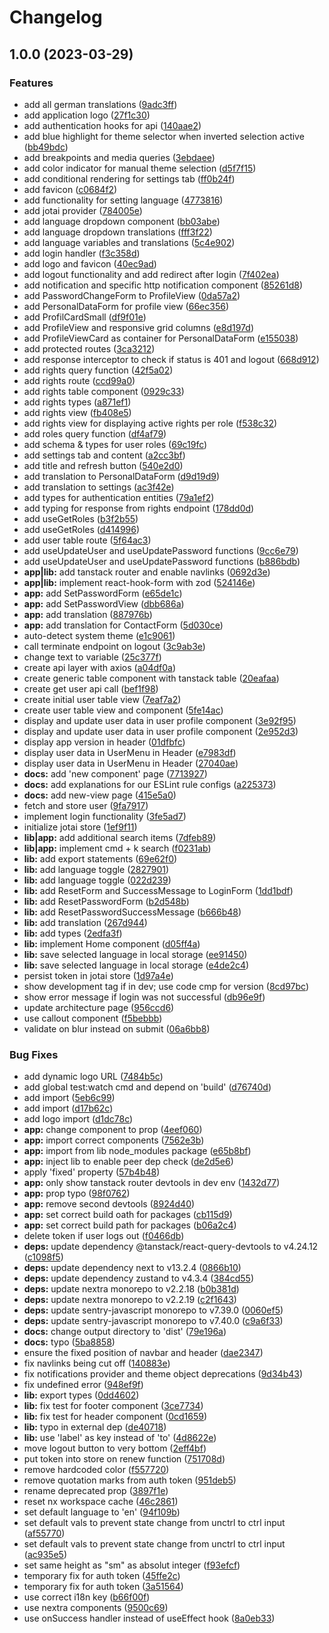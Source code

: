 # Changelog

## 1.0.0 (2023-03-29)


### Features

* add all german translations ([9adc3ff](https://github.com/Frachtwerk/essencium-frontend/commit/9adc3ff92cec505dd14a303a9bb5452b5a372a16))
* add application logo ([27f1c30](https://github.com/Frachtwerk/essencium-frontend/commit/27f1c30f85257f1cdde6678a0de47141d2ad4780))
* add authentication hooks for api ([140aae2](https://github.com/Frachtwerk/essencium-frontend/commit/140aae2e26366cd36a6f17cdebfc770963bb8dd1))
* add blue highlight for theme selector when inverted selection active ([bb49bdc](https://github.com/Frachtwerk/essencium-frontend/commit/bb49bdcfb4c541789e8633538d635e2c2d3a5c6f))
* add breakpoints and media queries ([3ebdaee](https://github.com/Frachtwerk/essencium-frontend/commit/3ebdaee40478e616fc9dd49ee40d4395c1a24ecd))
* add color indicator for manual theme selection ([d5f7f15](https://github.com/Frachtwerk/essencium-frontend/commit/d5f7f1516dae6ba4cecb7a565612565ee5aa31a5))
* add conditional rendering for settings tab ([ff0b24f](https://github.com/Frachtwerk/essencium-frontend/commit/ff0b24f77a00c556d9b6484c22b0c39cfa4738c2))
* add favicon ([c0684f2](https://github.com/Frachtwerk/essencium-frontend/commit/c0684f2c19abdafa9beaa188a1067985124e6468))
* add functionality for setting language ([4773816](https://github.com/Frachtwerk/essencium-frontend/commit/4773816925aba0692ba8ae88f536f9a395a7b9e6))
* add jotai provider ([784005e](https://github.com/Frachtwerk/essencium-frontend/commit/784005ead4c76be18f5748b30a9c17bf6a7a3e01))
* add language dropdown component ([bb03abe](https://github.com/Frachtwerk/essencium-frontend/commit/bb03abeb876dc85f866aee1ba2442954f3329274))
* add language dropdown translations ([fff3f22](https://github.com/Frachtwerk/essencium-frontend/commit/fff3f2212b695afca9b0c5657bc39e663dfb95fe))
* add language variables and translations ([5c4e902](https://github.com/Frachtwerk/essencium-frontend/commit/5c4e902f4302595f376ce3aa26d6766aeaa85b22))
* add login handler ([f3c358d](https://github.com/Frachtwerk/essencium-frontend/commit/f3c358d2c8c9ee7cccd324134dd61dc57b0c1504))
* add logo and favicon ([40ec9ad](https://github.com/Frachtwerk/essencium-frontend/commit/40ec9ad9d5717fddc79606ebcc2a0a33f54d43ca))
* add logout functionality and add redirect after login ([7f402ea](https://github.com/Frachtwerk/essencium-frontend/commit/7f402ea4da036ac4fdbb9b115f2a664ef2f96187))
* add notification and specific http notification component ([85261d8](https://github.com/Frachtwerk/essencium-frontend/commit/85261d8ac32455e93f557b851edffd0ba54e1ec4))
* add PasswordChangeForm to ProfileView ([0da57a2](https://github.com/Frachtwerk/essencium-frontend/commit/0da57a22e1676aba38df1fba8af5c5cff6a1d4ca))
* add PersonalDataForm for profile view ([66ec356](https://github.com/Frachtwerk/essencium-frontend/commit/66ec356eb29388264a30626dac97f36687ee1da8))
* add ProfilCardSmall ([df9f01e](https://github.com/Frachtwerk/essencium-frontend/commit/df9f01e85e15295cbd5dbe8d15a8b42e75b25d57))
* add ProfileView and responsive grid columns ([e8d197d](https://github.com/Frachtwerk/essencium-frontend/commit/e8d197d9165956b66eefb6a56d3b4037b17908f5))
* add ProfileViewCard as container for PersonalDataForm ([e155038](https://github.com/Frachtwerk/essencium-frontend/commit/e15503832f7b7f80e02667ecb11c4230bc660ca4))
* add protected routes ([3ca3212](https://github.com/Frachtwerk/essencium-frontend/commit/3ca321254f309ff6afc8c41ec49a70e2276f2b2c))
* add response interceptor to check if status is 401 and logout ([668d912](https://github.com/Frachtwerk/essencium-frontend/commit/668d91276752f9535d24452215ae2ebf1cb1df25))
* add rights query function ([42f5a02](https://github.com/Frachtwerk/essencium-frontend/commit/42f5a02c45a02693a25b69830b9d8148ea77321f))
* add rights route ([ccd99a0](https://github.com/Frachtwerk/essencium-frontend/commit/ccd99a0c70a6a4304689d469cfd24c4190d2b3f7))
* add rights table component ([0929c33](https://github.com/Frachtwerk/essencium-frontend/commit/0929c3308ba5ced113a23054cc1a01408231fdea))
* add rights types ([a871ef1](https://github.com/Frachtwerk/essencium-frontend/commit/a871ef1027b616b3b3334eda62ce37a3c6e8f519))
* add rights view ([fb408e5](https://github.com/Frachtwerk/essencium-frontend/commit/fb408e5e5e22e24296c23b1bdc89c4632d9baa90))
* add rights view for displaying active rights per role ([f538c32](https://github.com/Frachtwerk/essencium-frontend/commit/f538c3246777b50e82074227e76b807d27f415d2))
* add roles query function ([df4af79](https://github.com/Frachtwerk/essencium-frontend/commit/df4af7974b3742d06b893edc61f78fc054cfce51))
* add schema & types for user roles ([69c19fc](https://github.com/Frachtwerk/essencium-frontend/commit/69c19fc70c89d38a34a4dc5219bf42cf96567d9f))
* add settings tab and content ([a2cc3bf](https://github.com/Frachtwerk/essencium-frontend/commit/a2cc3bf50c97e0ea9a25caf610dce96cc8e76633))
* add title and refresh button ([540e2d0](https://github.com/Frachtwerk/essencium-frontend/commit/540e2d032b80b7fdf318f0c28c460730feba7e83))
* add translation to PersonalDataForm ([d9d19d9](https://github.com/Frachtwerk/essencium-frontend/commit/d9d19d91317de1d2b196b8a2dc600900dca226e1))
* add translation to settings ([ac3f42e](https://github.com/Frachtwerk/essencium-frontend/commit/ac3f42e59b9a2f5e590915647184b4451d683159))
* add types for authentication entities ([79a1ef2](https://github.com/Frachtwerk/essencium-frontend/commit/79a1ef2a9d1750aa9be5ba2ef4751ae186c8fc11))
* add typing for response from rights endpoint ([178dd0d](https://github.com/Frachtwerk/essencium-frontend/commit/178dd0d6e367a336a9b408ec0d345137b4a9cd2b))
* add useGetRoles ([b3f2b55](https://github.com/Frachtwerk/essencium-frontend/commit/b3f2b5575e5b09e3f7ed6a3e2d7cb0ad49658f94))
* add useGetRoles ([d414996](https://github.com/Frachtwerk/essencium-frontend/commit/d414996cccf13a5b7d83b989ac909eaa7fbbf259))
* add user table route ([5f64ac3](https://github.com/Frachtwerk/essencium-frontend/commit/5f64ac3be4b197cabfcb98d7bf396d8acf498f2b))
* add useUpdateUser and useUpdatePassword functions ([9cc6e79](https://github.com/Frachtwerk/essencium-frontend/commit/9cc6e790e758bb404cf42f7a9132a92bfeaa2e2b))
* add useUpdateUser and useUpdatePassword functions ([b886bdb](https://github.com/Frachtwerk/essencium-frontend/commit/b886bdb8768559497b22188a79f7383eb198e166))
* **app|lib:** add tanstack router and enable navlinks ([0692d3e](https://github.com/Frachtwerk/essencium-frontend/commit/0692d3e5a7d96c8c4b823a11ce912d16ad9d7b6d))
* **app|lib:** implement react-hook-form with zod ([524146e](https://github.com/Frachtwerk/essencium-frontend/commit/524146e803f074d11bd04bf2387865c51a97834c))
* **app:** add SetPasswordForm ([e65de1c](https://github.com/Frachtwerk/essencium-frontend/commit/e65de1c4ade191dfed949f63007e01c2b0f28b50))
* **app:** add SetPasswordView ([dbb686a](https://github.com/Frachtwerk/essencium-frontend/commit/dbb686a6f3ab1df199c9c0a540434bb730c30302))
* **app:** add translation ([887976b](https://github.com/Frachtwerk/essencium-frontend/commit/887976b5f8ce6b094e62a4eea8d23bc3add87d4e))
* **app:** add translation for ContactForm ([5d030ce](https://github.com/Frachtwerk/essencium-frontend/commit/5d030ce2914aa0f940c23cbe22096b0557dad6bb))
* auto-detect system theme ([e1c9061](https://github.com/Frachtwerk/essencium-frontend/commit/e1c9061905637b7b81a7b0df192aca9920968cf2))
* call terminate endpoint on logout ([3c9ab3e](https://github.com/Frachtwerk/essencium-frontend/commit/3c9ab3ee7c5b6e6972cda50163b5d330b33bd7dd))
* change text to variable ([25c377f](https://github.com/Frachtwerk/essencium-frontend/commit/25c377f050c5251f42fecf5f51c6c64d5eaf6ef8))
* create api layer with axios ([a04df0a](https://github.com/Frachtwerk/essencium-frontend/commit/a04df0ad7651e7ada4cbb35cd3ab0d4f9101e11e))
* create generic table component with tanstack table ([20eafaa](https://github.com/Frachtwerk/essencium-frontend/commit/20eafaa47f17debb9d7e3e585f1249ba8a9cb767))
* create get user api call ([bef1f98](https://github.com/Frachtwerk/essencium-frontend/commit/bef1f98ca001ee09540d2c06ae023e208deddf98))
* create initial user table view ([7eaf7a2](https://github.com/Frachtwerk/essencium-frontend/commit/7eaf7a2f3ce7f61cd4d3c87931a168c0ed0a25d9))
* create user table view and component ([5fe14ac](https://github.com/Frachtwerk/essencium-frontend/commit/5fe14ac46ba117e2dfe1fd1759d5655cf8a9c4d6))
* display and update user data in user profile component ([3e92f95](https://github.com/Frachtwerk/essencium-frontend/commit/3e92f9542d445f60a1bc54274bc068bf8cd25ec2))
* display and update user data in user profile component ([2e952d3](https://github.com/Frachtwerk/essencium-frontend/commit/2e952d34fbfb786107d9b505f3c2882a3ed873d9))
* display app version in header ([01dfbfc](https://github.com/Frachtwerk/essencium-frontend/commit/01dfbfc4a53f33a9cf904c83bce846f9e6aa5bf7))
* display user data in UserMenu in Header ([e7983df](https://github.com/Frachtwerk/essencium-frontend/commit/e7983df1e560f8a0013ded06e7837d0da2dfa165))
* display user data in UserMenu in Header ([27040ae](https://github.com/Frachtwerk/essencium-frontend/commit/27040aeecb310c2709f14200f073b069f4a2505d))
* **docs:** add 'new component' page ([7713927](https://github.com/Frachtwerk/essencium-frontend/commit/771392795bbdf3eea6ab58917b68d81670184c51))
* **docs:** add explanations for our ESLint rule configs ([a225373](https://github.com/Frachtwerk/essencium-frontend/commit/a225373d6b58112ed1f98fd01bdeab80f8d7729d))
* **docs:** add new-view page ([415e5a0](https://github.com/Frachtwerk/essencium-frontend/commit/415e5a038da99d63bf7eda2eaac31551eaad3142))
* fetch and store user ([9fa7917](https://github.com/Frachtwerk/essencium-frontend/commit/9fa7917a58aa587ba4aea820eb01380a883a10f5))
* implement login functionality ([3fe5ad7](https://github.com/Frachtwerk/essencium-frontend/commit/3fe5ad7d45389bafac1199c8cc60f14b3f5ed107))
* initialize jotai store ([1ef9f11](https://github.com/Frachtwerk/essencium-frontend/commit/1ef9f11eae6973f77ccdf33328c7f393596b79e6))
* **lib|app:** add additional search items ([7dfeb89](https://github.com/Frachtwerk/essencium-frontend/commit/7dfeb89121a929047bb3baeb23d39d55c48d6a9c))
* **lib|app:** implement cmd + k search ([f0231ab](https://github.com/Frachtwerk/essencium-frontend/commit/f0231ab47b0138ae89fd3514b7b2d280c2d9e7a0))
* **lib:** add export statements ([69e62f0](https://github.com/Frachtwerk/essencium-frontend/commit/69e62f010e19bb914c7c01eb8caaacc10e47d0ec))
* **lib:** add language toggle ([2827901](https://github.com/Frachtwerk/essencium-frontend/commit/282790192b16b733dbb607f3da4576a1252ae42b))
* **lib:** add language toggle ([022d239](https://github.com/Frachtwerk/essencium-frontend/commit/022d2393904917b294f55cf322132b1e9afc88b8))
* **lib:** add ResetForm and SuccessMessage to LoginForm ([1dd1bdf](https://github.com/Frachtwerk/essencium-frontend/commit/1dd1bdff086d8a1100b0d68dfc2d79c5df9d7365))
* **lib:** add ResetPasswordForm ([b2d548b](https://github.com/Frachtwerk/essencium-frontend/commit/b2d548bdea6ee32933da24396fa54853aa6401cb))
* **lib:** add ResetPasswordSuccessMessage ([b666b48](https://github.com/Frachtwerk/essencium-frontend/commit/b666b4898743d9468fd78a8fb6bfd73eb56016eb))
* **lib:** add translation ([267d944](https://github.com/Frachtwerk/essencium-frontend/commit/267d94404b32ba4b633e0f8242140f38b132f3e0))
* **lib:** add types ([2edfa3f](https://github.com/Frachtwerk/essencium-frontend/commit/2edfa3fc28aa10e9883965458bf04a0456c2b0e3))
* **lib:** implement Home component ([d05ff4a](https://github.com/Frachtwerk/essencium-frontend/commit/d05ff4a2e53ff43abc2991a706556dff687909dd))
* **lib:** save selected language in local storage ([ee91450](https://github.com/Frachtwerk/essencium-frontend/commit/ee914508594e911a6540ee2a29e494ab603f8ae7))
* **lib:** save selected language in local storage ([e4de2c4](https://github.com/Frachtwerk/essencium-frontend/commit/e4de2c45d28e3bebfb5cda8d4b2781d3119cb70e))
* persist token in jotai store ([1d97a4e](https://github.com/Frachtwerk/essencium-frontend/commit/1d97a4e6fa25476d9f8af93a2c8eb25853a2c119))
* show development tag if in dev; use code cmp for version ([8cd97bc](https://github.com/Frachtwerk/essencium-frontend/commit/8cd97bc25b041926ced3292abaee6110c1907d7e))
* show error message if login was not successful ([db96e9f](https://github.com/Frachtwerk/essencium-frontend/commit/db96e9f39b70b7efca11f9b2a16d6205e06b9568))
* update architecture page ([956ccd6](https://github.com/Frachtwerk/essencium-frontend/commit/956ccd63f9330ae246b0d43195f4e7b5bea77349))
* use callout component ([f5bebbb](https://github.com/Frachtwerk/essencium-frontend/commit/f5bebbb12b17118818d1719a01c473aedf9797e5))
* validate on blur instead on submit ([06a6bb8](https://github.com/Frachtwerk/essencium-frontend/commit/06a6bb8ed3df526674c0a935dc342e5671db7777))


### Bug Fixes

* add dynamic logo URL ([7484b5c](https://github.com/Frachtwerk/essencium-frontend/commit/7484b5cd2ecc3398fafbbc5f8d54efa3b88fb2e3))
* add global test:watch cmd and depend on 'build' ([d76740d](https://github.com/Frachtwerk/essencium-frontend/commit/d76740d2559dea140ba8e17d058dd4d5e84686c3))
* add import ([5eb6c99](https://github.com/Frachtwerk/essencium-frontend/commit/5eb6c99507f0f30eb60b7d7e390da3abbcee0772))
* add import ([d17b62c](https://github.com/Frachtwerk/essencium-frontend/commit/d17b62c10e978cbd27fd25a3d15c96c8e7dec30d))
* add logo import ([d1dc78c](https://github.com/Frachtwerk/essencium-frontend/commit/d1dc78ceb40f676ff83edff537c182120174e14a))
* **app:** change component to prop ([4eef060](https://github.com/Frachtwerk/essencium-frontend/commit/4eef06088edef820c7529e06e945081f0ed75166))
* **app:** import correct components ([7562e3b](https://github.com/Frachtwerk/essencium-frontend/commit/7562e3bf16a260fdf59e64cbf1c2610acc971f85))
* **app:** import from lib node_modules package ([e65b8bf](https://github.com/Frachtwerk/essencium-frontend/commit/e65b8bfacd545e561f6b7cf70bf5adafa994481c))
* **app:** inject lib to enable peer dep check ([de2d5e6](https://github.com/Frachtwerk/essencium-frontend/commit/de2d5e60d54c556f77ced47a92002782c2f67703))
* apply 'fixed' property ([57b4b48](https://github.com/Frachtwerk/essencium-frontend/commit/57b4b4886cdbdb818b548ca44170b8b265ff8926))
* **app:** only show tanstack router devtools in dev env ([1432d77](https://github.com/Frachtwerk/essencium-frontend/commit/1432d775d25ccd49cb6d311a4fdbf5df137b46f0))
* **app:** prop typo ([98f0762](https://github.com/Frachtwerk/essencium-frontend/commit/98f0762407364fa7b644af388670e3c255c74b81))
* **app:** remove second devtools ([8924d40](https://github.com/Frachtwerk/essencium-frontend/commit/8924d4077ac9004304293ea6116e75bb701c2937))
* **app:** set correct build oath for packages ([cb115d9](https://github.com/Frachtwerk/essencium-frontend/commit/cb115d9ad35676e00c71b4db6cc85974f797125d))
* **app:** set correct build path for packages ([b06a2c4](https://github.com/Frachtwerk/essencium-frontend/commit/b06a2c4b1c59fff625697c7113e5b006de1d9e64))
* delete token if user logs out ([f0466db](https://github.com/Frachtwerk/essencium-frontend/commit/f0466dbf14e561d5569dbdb7b9596deac317af41))
* **deps:** update dependency @tanstack/react-query-devtools to v4.24.12 ([c1098f5](https://github.com/Frachtwerk/essencium-frontend/commit/c1098f5423a5cf464341cca69e1c2ba7ca86812f))
* **deps:** update dependency next to v13.2.4 ([0866b10](https://github.com/Frachtwerk/essencium-frontend/commit/0866b10708f9ea62452253b0a83efaa0eb30d1c1))
* **deps:** update dependency zustand to v4.3.4 ([384cd55](https://github.com/Frachtwerk/essencium-frontend/commit/384cd5507e77ab7fdc2ba0a0b74133f7d3384c55))
* **deps:** update nextra monorepo to v2.2.18 ([b0b381d](https://github.com/Frachtwerk/essencium-frontend/commit/b0b381db19706bed514277bf19e23a6a8b38b567))
* **deps:** update nextra monorepo to v2.2.19 ([c2f1643](https://github.com/Frachtwerk/essencium-frontend/commit/c2f1643a61376dc9465e41df149320bdab24074e))
* **deps:** update sentry-javascript monorepo to v7.39.0 ([0060ef5](https://github.com/Frachtwerk/essencium-frontend/commit/0060ef53a5b9c436c277f51b38fd7a0949ea4595))
* **deps:** update sentry-javascript monorepo to v7.40.0 ([c9a6f33](https://github.com/Frachtwerk/essencium-frontend/commit/c9a6f335c876833592c94e7cfe2e6666090c3022))
* **docs:** change output directory to 'dist' ([79e196a](https://github.com/Frachtwerk/essencium-frontend/commit/79e196aba13b34021918d2f62e035f938fd4cc62))
* **docs:** typo ([5ba8858](https://github.com/Frachtwerk/essencium-frontend/commit/5ba885861515794074f5f5cc22b6ef77062c9aae))
* ensure the fixed position of navbar and header ([dae2347](https://github.com/Frachtwerk/essencium-frontend/commit/dae234705d0ed9cad09dcf438726e4d03adfdde8))
* fix navlinks being cut off ([140883e](https://github.com/Frachtwerk/essencium-frontend/commit/140883e5707ef1ff2a47ad23ccf2772d2d0f04e8))
* fix notifications provider and theme object deprecations ([9d34b43](https://github.com/Frachtwerk/essencium-frontend/commit/9d34b43cc2815e398d82c834053e6d3454a03c44))
* fix undefined error ([948ef9f](https://github.com/Frachtwerk/essencium-frontend/commit/948ef9f5c9c04af3e7d23bcb8c0e3544c7972da2))
* **lib:** export types ([0dd4602](https://github.com/Frachtwerk/essencium-frontend/commit/0dd46023f7a2b380ec832e7cac52e33a95d66bbe))
* **lib:** fix test for footer component ([3ce7734](https://github.com/Frachtwerk/essencium-frontend/commit/3ce7734bc32d1588d054d889408bb1808afb5da6))
* **lib:** fix test for header component ([0cd1659](https://github.com/Frachtwerk/essencium-frontend/commit/0cd1659ae789a28ab6e4cc1e70b5bacf04acb7f3))
* **lib:** typo in external dep ([de40718](https://github.com/Frachtwerk/essencium-frontend/commit/de4071812bdf95638970601409ce12fc970b6725))
* **lib:** use 'label' as key instead of 'to' ([4d8622e](https://github.com/Frachtwerk/essencium-frontend/commit/4d8622e9c6384161583ba867805c7d248b4681b8))
* move logout button to very bottom ([2eff4bf](https://github.com/Frachtwerk/essencium-frontend/commit/2eff4bf29d427822faf40216f915adec81d5fafe))
* put token into store on renew function ([751708d](https://github.com/Frachtwerk/essencium-frontend/commit/751708dee16ec56f88a7ab344eaeec3ed74ddbfd))
* remove hardcoded color ([f557720](https://github.com/Frachtwerk/essencium-frontend/commit/f557720c6d000f00b80de3d9b7321f712baeaa1c))
* remove quotation marks from auth token ([951deb5](https://github.com/Frachtwerk/essencium-frontend/commit/951deb5cc1f5b0e761849fbee9dd6380d2a98607))
* rename deprecated prop ([3897f1e](https://github.com/Frachtwerk/essencium-frontend/commit/3897f1ee90b6d2c4ada2ade500a53163da23642f))
* reset nx workspace cache ([46c2861](https://github.com/Frachtwerk/essencium-frontend/commit/46c286119c92493c1c00d4de6f3e7f568da0b1d2))
* set default language to 'en' ([94f109b](https://github.com/Frachtwerk/essencium-frontend/commit/94f109ba5011fe41d04164b4300055c0c030ec9d))
* set default vals to prevent state change from unctrl to ctrl input ([af55770](https://github.com/Frachtwerk/essencium-frontend/commit/af557704eef67e9d5e6013e1e008c3f4ac32de1c))
* set default vals to prevent state change from unctrl to ctrl input ([ac935e5](https://github.com/Frachtwerk/essencium-frontend/commit/ac935e5ad694a66ee79728433f453052e2c41d1a))
* set same height as "sm" as absolut integer ([f93efcf](https://github.com/Frachtwerk/essencium-frontend/commit/f93efcfe6529ef211fad0cdb10a195131cbc8bc6))
* temporary fix for auth token ([45ffe2c](https://github.com/Frachtwerk/essencium-frontend/commit/45ffe2cca595099f722b87c3b38e24e84bdf2e13))
* temporary fix for auth token ([3a51564](https://github.com/Frachtwerk/essencium-frontend/commit/3a5156423739600d7d5a298635d5397e2b433c25))
* use correct i18n key ([b66f00f](https://github.com/Frachtwerk/essencium-frontend/commit/b66f00f767887720d4d35c2726d36a849dca90a5))
* use nextra components ([9500c69](https://github.com/Frachtwerk/essencium-frontend/commit/9500c69d5a15fa5d0ff1fc50a39fb7dc3509177e))
* use onSuccess handler instead of useEffect hook ([8a0eb33](https://github.com/Frachtwerk/essencium-frontend/commit/8a0eb334518ccfa4682ced763f0be35ac9b574a2))
